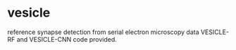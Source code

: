 # vesicle
reference synapse detection from serial electron microscopy data
VESICLE-RF and VESICLE-CNN code provided.
